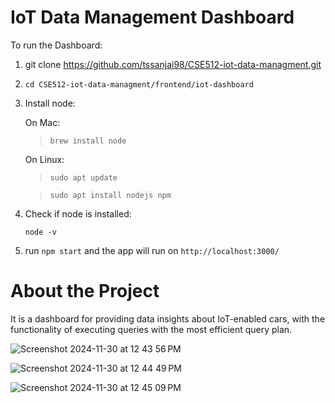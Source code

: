 # IoT Data Management Dashboard

To run the Dashboard:

1. git clone https://github.com/tssanjai98/CSE512-iot-data-managment.git

2. `cd CSE512-iot-data-managment/frontend/iot-dashboard`

3. Install node:
   
   On Mac:
   
   > `brew install node`
   
   On Linux:
   
   > `sudo apt update`
   
   > `sudo apt install nodejs npm`
4. Check if node is installed:
   
   `node -v`
   
5. run `npm start` and the app will run on `http://localhost:3000/`
   
# About the Project
It is a dashboard for providing data insights about IoT-enabled cars, with the functionality of executing queries with the most efficient query plan. 

![Screenshot 2024-11-30 at 12 43 56 PM](https://github.com/user-attachments/assets/90eeb454-ffee-4074-9064-edea7c449b3f)


![Screenshot 2024-11-30 at 12 44 49 PM](https://github.com/user-attachments/assets/0fa1363c-6cbd-49f5-82b6-a42a4a3ce18b)


![Screenshot 2024-11-30 at 12 45 09 PM](https://github.com/user-attachments/assets/35ec08a7-39aa-4f60-8503-59b4cbfd0301)
